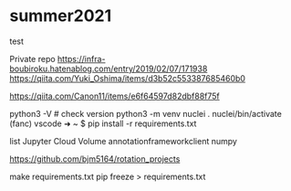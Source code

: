 # summer2021

test

Private repo https://infra-boubiroku.hatenablog.com/entry/2019/02/07/171938
https://qiita.com/Yuki_Oshima/items/d3b52c553387685460b0

https://qiita.com/Canon11/items/e6f64597d82dbf88f75f

python3 -V # check version
python3 -m venv nuclei
. nuclei/bin/activate
(fanc) vscode ➜ ~ $ pip install -r requirements.txt

list Jupyter Cloud Volume annotationframeworkclient numpy


https://github.com/bjm5164/rotation_projects


make requirements.txt
pip freeze > requirements.txt

